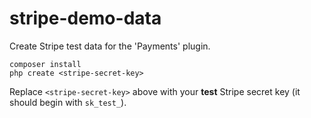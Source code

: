 # stripe-demo-data

Create Stripe test data for the 'Payments' plugin.

```shell
composer install
php create <stripe-secret-key>
```

Replace `<stripe-secret-key>` above with your __test__ Stripe secret key (it should begin with `sk_test_`).
